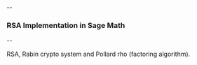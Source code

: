 
--
### RSA Implementation in Sage Math
--

RSA, Rabin crypto system and Pollard rho (factoring algorithm).
